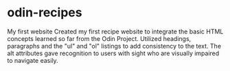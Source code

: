 # odin-recipes
My first website
Created my first recipe website to integrate the basic HTML concepts learned so far from the Odin Project. Utilized headings, paragraphs and the "ul" and "ol" listings to add consistency to the text. The alt attributes gave recognition to users with sight who are visually impaired to navigate easily.